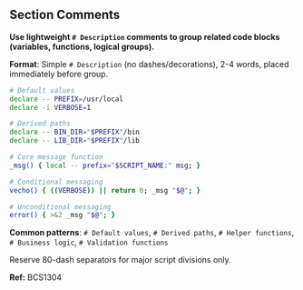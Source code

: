 ## Section Comments

**Use lightweight `# Description` comments to group related code blocks (variables, functions, logical groups).**

**Format**: Simple `# Description` (no dashes/decorations), 2-4 words, placed immediately before group.

```bash
# Default values
declare -- PREFIX=/usr/local
declare -i VERBOSE=1

# Derived paths
declare -- BIN_DIR="$PREFIX"/bin
declare -- LIB_DIR="$PREFIX"/lib

# Core message function
_msg() { local -- prefix="$SCRIPT_NAME:" msg; }

# Conditional messaging
vecho() { ((VERBOSE)) || return 0; _msg "$@"; }

# Unconditional messaging
error() { >&2 _msg "$@"; }
```

**Common patterns**: `# Default values`, `# Derived paths`, `# Helper functions`, `# Business logic`, `# Validation functions`

Reserve 80-dash separators for major script divisions only.

**Ref:** BCS1304
